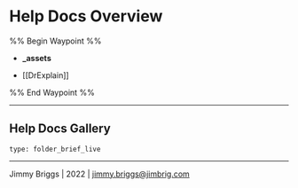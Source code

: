 # Help Docs Overview

%% Begin Waypoint %%
- **_assets**

- [[DrExplain]]

%% End Waypoint %%

---

## Help Docs Gallery

````ccard
type: folder_brief_live
````

---

Jimmy Briggs | 2022 | <jimmy.briggs@jimbrig.com>
